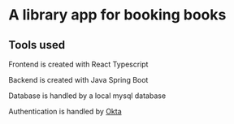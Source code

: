 # A library app for booking books

## Tools used

Frontend is created with React Typescript

Backend is created with Java Spring Boot

Database is handled by a local mysql database

Authentication is handled by [Okta](https://okta.com)
